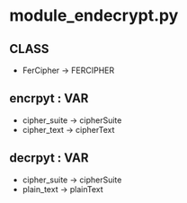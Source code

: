 # module_endecrypt.py


## CLASS
- FerCipher -> FERCIPHER


## encrpyt : VAR
- cipher_suite -> cipherSuite
- cipher_text -> cipherText

## decrpyt : VAR
- cipher_suite -> cipherSuite
- plain_text -> plainText
